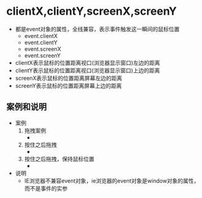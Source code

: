 # clientX,clientY,screenX,screenY
* 都是event对象的属性，全线兼容，表示事件触发这一瞬间的鼠标位置
    * event.clientX
    * event.clientY
    * event.screenX
    * event.screenY
* clientX表示鼠标的位置距离视口(浏览器显示窗口)左边的距离
* clientY表示鼠标的位置距离视口(浏览器显示窗口)上边的距离
* screenX表示鼠标的位置距离屏幕左边的距离
* screenY表示鼠标的位置距离屏幕上边的距离


## 案例和说明
* 案例
    1. 拖拽案例
        * [](file/02_拖拽.html)
    2. 按住之后拖拽
        * [](file/03_按住之后能够拖拽.html)
    3. 按住之后拖拽，保持鼠标位置
        * [](file/04_拖拽_保持鼠标位置.html)
* 说明
    * IE浏览器不兼容event对象，ie浏览器的event对象是window对象的属性，而不是事件的实参